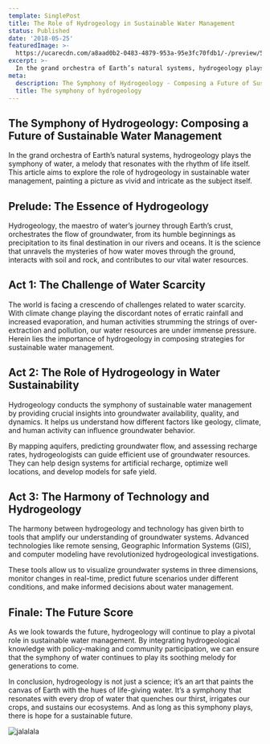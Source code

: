 ```yaml
---
template: SinglePost
title: The Role of Hydrogeology in Sustainable Water Management
status: Published
date: '2018-05-25'
featuredImage: >-
  https://ucarecdn.com/a8aad0b2-0483-4879-953a-95e3fc70fdb1/-/preview/500x500/-/quality/smart_retina/
excerpt: >-
  In the grand orchestra of Earth’s natural systems, hydrogeology plays the symphony of water, a melody that resonates with the rhythm of life itself. This article aims to explore the role of hydrogeology in sustainable water management, painting a picture as vivid and intricate as the subject itself.
meta:
  description: The Symphony of Hydrogeology - Composing a Future of Sustainable Water Management
  title: The symphony of hydrogeology
---
```

## The Symphony of Hydrogeology: Composing a Future of Sustainable Water Management
In the grand orchestra of Earth’s natural systems, hydrogeology plays the symphony of water, a melody that resonates with the rhythm of life itself. This article aims to explore the role of hydrogeology in sustainable water management, painting a picture as vivid and intricate as the subject itself.

## Prelude: The Essence of Hydrogeology
Hydrogeology, the maestro of water’s journey through Earth’s crust, orchestrates the flow of groundwater, from its humble beginnings as precipitation to its final destination in our rivers and oceans. It is the science that unravels the mysteries of how water moves through the ground, interacts with soil and rock, and contributes to our vital water resources.

## Act 1: The Challenge of Water Scarcity
The world is facing a crescendo of challenges related to water scarcity. With climate change playing the discordant notes of erratic rainfall and increased evaporation, and human activities strumming the strings of over-extraction and pollution, our water resources are under immense pressure. Herein lies the importance of hydrogeology in composing strategies for sustainable water management.

## Act 2: The Role of Hydrogeology in Water Sustainability
Hydrogeology conducts the symphony of sustainable water management by providing crucial insights into groundwater availability, quality, and dynamics. It helps us understand how different factors like geology, climate, and human activity can influence groundwater behavior.

By mapping aquifers, predicting groundwater flow, and assessing recharge rates, hydrogeologists can guide efficient use of groundwater resources. They can help design systems for artificial recharge, optimize well locations, and develop models for safe yield.

## Act 3: The Harmony of Technology and Hydrogeology
The harmony between hydrogeology and technology has given birth to tools that amplify our understanding of groundwater systems. Advanced technologies like remote sensing, Geographic Information Systems (GIS), and computer modeling have revolutionized hydrogeological investigations.

These tools allow us to visualize groundwater systems in three dimensions, monitor changes in real-time, predict future scenarios under different conditions, and make informed decisions about water management.

## Finale: The Future Score
As we look towards the future, hydrogeology will continue to play a pivotal role in sustainable water management. By integrating hydrogeological knowledge with policy-making and community participation, we can ensure that the symphony of water continues to play its soothing melody for generations to come.

In conclusion, hydrogeology is not just a science; it’s an art that paints the canvas of Earth with the hues of life-giving water. It’s a symphony that resonates with every drop of water that quenches our thirst, irrigates our crops, and sustains our ecosystems. And as long as this symphony plays, there is hope for a sustainable future.

![jalalala](https://ucarecdn.com/a8aad0b2-0483-4879-953a-95e3fc70fdb1/ "stest")
